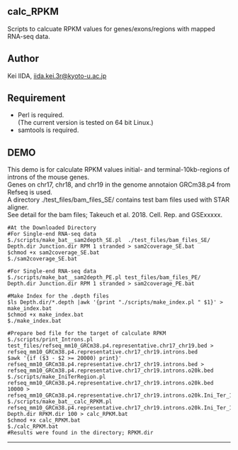 calc_RPKM
---------

Scripts to calcuate RPKM values for genes/exons/regions with mapped RNA-seq data.

Author
---------
Kei IIDA, iida.kei.3r@kyoto-u.ac.jp

Requirement
---------
 * Perl is required.  
  (The current version is tested on 64 bit Linux.)
 * samtools is required.
 
DEMO
---------
This demo is for calculate RPKM values initial- and terminal-10kb-regions of introns of the mouse genes.  
Genes on chr17, chr18, and chr19 in the genome annotaion GRCm38.p4 from Refseq is used.  
A directory ./test_files/bam_files_SE/ contains test bam files used with STAR aligner.  
See detail for the bam files; Takeuch et al. 2018. Cell. Rep. and GSExxxxx.
```
#At the Downloaded Directory
#For Single-end RNA-seq data
$./scripts/make_bat__sam2depth_SE.pl  ./test_files/bam_files_SE/ Depth.dir Junction.dir RPM 1 stranded > sam2coverage_SE.bat
$chmod +x sam2coverage_SE.bat
$./sam2coverage_SE.bat

#For Single-end RNA-seq data 
$./scripts/make_bat__sam2depth_PE.pl test_files/bam_files_PE/ Depth.dir Junction.dir RPM 1 stranded > sam2coverage_PE.bat

#Make Index for the .depth files
$ls Depth.dir/*.depth |awk '{print "./scripts/make_index.pl " $1}' > make_index.bat
$chmod +x make_index.bat
$./make_index.bat

#Prepare bed file for the target of calculate RPKM
$./scripts/print_Introns.pl test_files/refseq_mm10_GRCm38.p4.representative.chr17_chr19.bed > refseq_mm10_GRCm38.p4.representative.chr17_chr19.introns.bed
$awk '{if ($3 - $2 >= 20000) print}' refseq_mm10_GRCm38.p4.representative.chr17_chr19.introns.bed > refseq_mm10_GRCm38.p4.representative.chr17_chr19.introns.o20k.bed
$./scripts/make_IniTerRegion.pl refseq_mm10_GRCm38.p4.representative.chr17_chr19.introns.o20k.bed 10000 > refseq_mm10_GRCm38.p4.representative.chr17_chr19.introns.o20k.Ini_Ter_10k.bed
$./scripts/make_bat__calc_RPKM.pl refseq_mm10_GRCm38.p4.representative.chr17_chr19.introns.o20k.Ini_Ter_10k.bed Depth.dir RPKM.dir 100 > calc_RPKM.bat
$chmod +x calc_RPKM.bat
$./calc_RPKM.bat
#Results were found in the directory; RPKM.dir
```


 ---------
